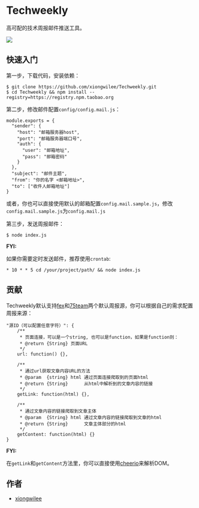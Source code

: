 # Techweekly

高可配的技术周报邮件推送工具。

![](http://img002.qufenqi.com/products/7c/ba/7cbac61933c8e8d21fe2e3915d4618e4.jpeg)

## 快速入门

第一步，下载代码，安装依赖：
```
$ git clone https://github.com/xiongwilee/Techweekly.git
$ cd Techweekly && npm install --registry=https://registry.npm.taobao.org
```

第二步，修改邮件配置`config/config.mail.js`：
```
module.exports = {
  "sender": {
    "host": "邮箱服务器host",
    "port": "邮箱服务器端口号",
    "auth": {
      "user": "邮箱地址",
      "pass": "邮箱密码"
    }
  },
  "subject": "邮件主题",
  "from": "你的名字 <邮箱地址>",
  "to": ["收件人邮箱地址"]
}
```

或者，你也可以直接使用默认的邮箱配置`config.mail.sample.js`，修改`config.mail.sample.js`为`config.mail.js`

第三步，发送周报邮件：
```
$ node index.js
```


**FYI:** 

如果你需要定时发送邮件，推荐使用`crontab`:
```
* 10 * * 5 cd /your/project/path/ && node index.js
```


## 贡献

Techweekly默认支持[fex](https://github.com/zenany/weekly/tree/master/software/)和[75team](https://weekly.75team.com/)两个默认周报源，你可以根据自己的需求配置周报来源：
```
"源ID（可以配置任意字符）": {
    /**
     * 页面连接，可以是一个string, 也可以是function，如果是function则：
     * @return {String} 页面URL
     */
    url: function() {},

    /**
     * 通过url获取文章内容URL的方法
     * @param  {string} html 通过页面连接爬取到的页面html
     * @return {String}      从html中解析到的文章内容的链接
     */
    getLink: function(html) {},

    /**
     * 通过文章内容的链接爬取到文章主体
     * @param  {String} html 通过文章内容的链接爬取到文章的html
     * @return {String}      文章主体部分的html
     */
    getContent: function(html) {}
}
```

**FYI:** 

在`getLink`和`getContent`方法里，你可以直接使用[cheerio](https://github.com/cheeriojs/cheerio#cheerio)来解析DOM。

## 作者

* [xiongwilee](https://github.com/xiongwilee)


